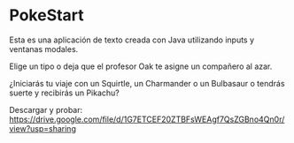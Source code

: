# PokeStart

Esta es una aplicación de texto creada con Java utilizando inputs y ventanas modales.

Elige un tipo o deja que el profesor Oak te asigne un compañero al azar.

¿Iniciarás tu viaje con un Squirtle, un Charmander o un Bulbasaur o tendrás suerte y recibirás un Pikachu?

Descargar y probar: https://drive.google.com/file/d/1G7ETCEF20ZTBFsWEAgf7QsZGBno4Qn0r/view?usp=sharing
